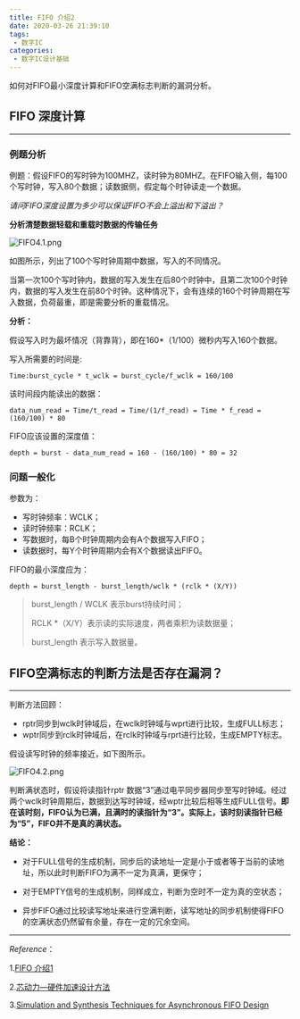 ```yaml
---
title: FIFO 介绍2
date: 2020-03-26 21:39:10
tags:
 - 数字IC
categories:
 - 数字IC设计基础
---
```




如何对FIFO最小深度计算和FIFO空满标志判断的漏洞分析。

<!--more-->



## FIFO 深度计算

-----

### 例题分析

例题：假设FIFO的写时钟为100MHZ，读时钟为80MHZ。在FIFO输入侧，每100个写时钟，写入80个数据；读数据侧，假定每个时钟读走一个数据。

*请问FIFO深度设置为多少可以保证FIFO不会上溢出和下溢出？*



**分析清楚数据轻载和重载时数据的传输任务**

![FIFO4.1.png](https://i.loli.net/2020/03/26/4XNaLU5bHIoDgn3.png)

如图所示，列出了100个写时钟周期中数据，写入的不同情况。

当第一次100个写时钟内，数据的写入发生在后80个时钟中，且第二次100个时钟内，数据的写入发生在前80个时钟。这种情况下，会有连续的160个时钟周期在写入数据，负荷最重，即是需要分析的重载情况。

**分析：**

假设写入时为最坏情况（背靠背），即在160*（1/100）微秒内写入160个数据。

写入所需要的时间是:

```
Time:burst_cycle * t_wclk = burst_cycle/f_wclk = 160/100
```

该时间段内能读出的数据：

```
data_num_read = Time/t_read = Time/(1/f_read) = Time * f_read = (160/100) * 80
```

FIFO应该设置的深度值：

```
depth = burst - data_num_read = 160 - (160/100) * 80 = 32
```

### 问题一般化

参数为：

- 写时钟频率：WCLK；
- 读时钟频率：RCLK；
- 写数据时，每B个时钟周期内会有A个数据写入FIFO；
- 读数据时，每Y个时钟周期内会有X个数据读出FIFO。

FIFO的最小深度应为：

```
depth = burst_length - burst_length/wclk * (rclk * (X/Y))
```

> burst_length / WCLK 表示burst持续时间；
>
> RCLK *（X/Y）表示读的实际速度，两者乘积为读数据量；
>
> burst_length 表示写入数据量。



## FIFO空满标志的判断方法是否存在漏洞？

----

判断方法回顾：

- rptr同步到wclk时钟域后，在wclk时钟域与wprt进行比较，生成FULL标志；
- wptr同步到rclk时钟域后，在rclk时钟域与rprt进行比较，生成EMPTY标志。

假设读写时钟的频率接近，如下图所示。

![FIFO4.2.png](https://i.loli.net/2020/03/26/1y2pAFSzTu4HfkQ.png)

判断满状态时，假设将读指针rptr 数据“3”通过电平同步器同步至写时钟域。经过两个wclk时钟周期后，数据到达写时钟域，经wptr比较后相等生成FULL信号。**即在该时刻，FIFO认为已满，且满时的读指针为“3”。实际上，该时刻读指针已经为“5”，FIFO并不是真的满状态。**

**结论：**

- 对于FULL信号的生成机制，同步后的读地址一定是小于或者等于当前的读地址，所以此时判断FIFO为满不一定为真满，更保守；

- 对于EMPTY信号的生成机制，同样成立，判断为空时不一定为真的空状态；

- 异步FIFO通过比较读写地址来进行空满判断，读写地址的同步机制使得FIFO的空满状态仍然留有余量，存在一定的冗余空间。

------

*Reference*： 

1.[FIFO 介绍1]( https://www.sliu.info/2020/FIFO-介绍1/)

2.[芯动力—硬件加速设计方法](https://www.icourse163.org/course/SWJTU-1207492806?tid=1207824209)

3.[Simulation and Synthesis Techniques for Asynchronous FIFO Design](http://www.sunburst-design.com/papers/CummingsSNUG2002SJ_FIFO1.pdf)

